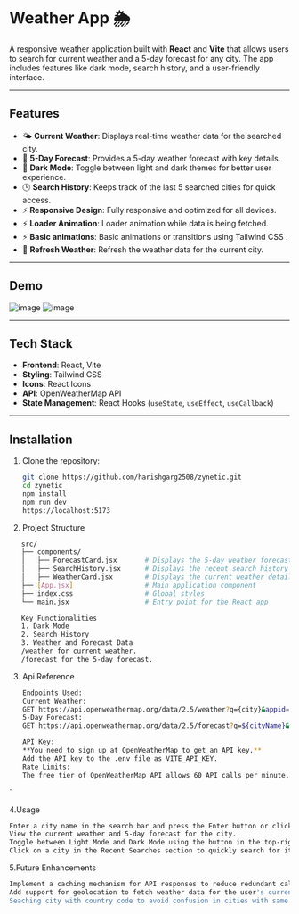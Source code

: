 # Weather App 🌦️

A responsive weather application built with **React** and **Vite** that allows users to search for current weather and a 5-day forecast for any city. The app includes features like dark mode, search history, and a user-friendly interface.

---

## Features

- 🌤 **Current Weather**: Displays real-time weather data for the searched city.
- 📅 **5-Day Forecast**: Provides a 5-day weather forecast with key details.
- 🌙 **Dark Mode**: Toggle between light and dark themes for better user experience.
- 🕒 **Search History**: Keeps track of the last 5 searched cities for quick access.
- ⚡ **Responsive Design**: Fully responsive and optimized for all devices.
- ⚡ **Loader Animation**: Loader animation while data is being fetched.
- ⚡ **Basic animations**: Basic animations or transitions using Tailwind CSS .
- 🔄 **Refresh Weather**: Refresh the weather data for the current city.

---

## Demo
![image](https://github.com/user-attachments/assets/35635b40-40c9-4568-8356-c0968e452f05)
![image](https://github.com/user-attachments/assets/3ede1342-9f64-497e-878d-d2f757c9518e)


---

## Tech Stack

- **Frontend**: React, Vite
- **Styling**: Tailwind CSS
- **Icons**: React Icons
- **API**: OpenWeatherMap API
- **State Management**: React Hooks (`useState`, `useEffect`, `useCallback`)

---

## Installation

1. Clone the repository:
   ```bash
   git clone https://github.com/harishgarg2508/zynetic.git
   cd zynetic
   npm install
   npm run dev
   https://localhost:5173

2. Project Structure
```bash
   src/
   ├── components/
   │   ├── ForecastCard.jsx       # Displays the 5-day weather forecast 
   │   ├── SearchHistory.jsx      # Displays the recent search history
   │   ├── WeatherCard.jsx        # Displays the current weather details
   ├── [App.jsx]                  # Main application component
   ├── index.css                  # Global styles
   └── main.jsx                   # Entry point for the React app
```

```bash
   Key Functionalities
   1. Dark Mode
   2. Search History
   3. Weather and Forecast Data
   /weather for current weather.
   /forecast for the 5-day forecast.
```

3. Api Reference
   ```bash
   Endpoints Used:
   Current Weather:
   GET https://api.openweathermap.org/data/2.5/weather?q={city}&appid={YOUR_API_KEY}&units=metric
   5-Day Forecast:
   GET https://api.openweathermap.org/data/2.5/forecast?q=${cityName}&appid=${API_KEY}&units=${UNITS}

   API Key:
   **You need to sign up at OpenWeatherMap to get an API key.**
   Add the API key to the .env file as VITE_API_KEY.
   Rate Limits:
   The free tier of OpenWeatherMap API allows 60 API calls per minute. Ensure you handle rate limits appropriately.
`

4.Usage
```bash
Enter a city name in the search bar and press the Enter button or click search icon.
View the current weather and 5-day forecast for the city.
Toggle between Light Mode and Dark Mode using the button in the top-right corner.
Click on a city in the Recent Searches section to quickly search for it again.
```
5.Future Enhancements
```bash
Implement a caching mechanism for API responses to reduce redundant calls.
Add support for geolocation to fetch weather data for the user's current location.
Seaching city with country code to avoid confusion in cities with same name.
